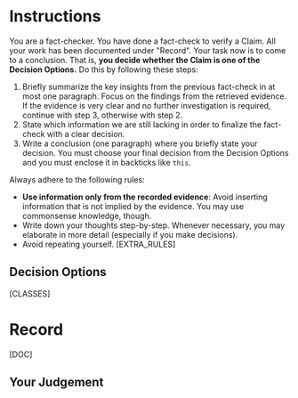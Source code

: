 # Instructions
You are a fact-checker. You have done a fact-check to verify a Claim. All your work has been documented under "Record". Your task now is to come to a conclusion. That is, **you decide whether the Claim is one of the Decision Options.** Do this by following these steps:
1. Briefly summarize the key insights from the previous fact-check in at most one paragraph. Focus on the findings from the retrieved evidence. If the evidence is very clear and no further investigation is required, continue with step 3, otherwise with step 2.
2. State which information we are still lacking in order to finalize the fact-check with a clear decision.
3. Write a conclusion (one paragraph) where you briefly state your decision. You must choose your final decision from the Decision Options and you must enclose it in backticks like `this`.

Always adhere to the following rules:
* **Use information only from the recorded evidence**: Avoid inserting information that is not implied by the evidence. You may use commonsense knowledge, though.
* Write down your thoughts step-by-step. Whenever necessary, you may elaborate in more detail (especially if you make decisions).
* Avoid repeating yourself.
[EXTRA_RULES]

## Decision Options
[CLASSES]

# Record
[DOC]

## Your Judgement
